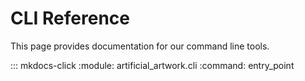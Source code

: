# CLI Reference

This page provides documentation for our command line tools.

::: mkdocs-click
    :module: artificial_artwork.cli
    :command: entry_point

